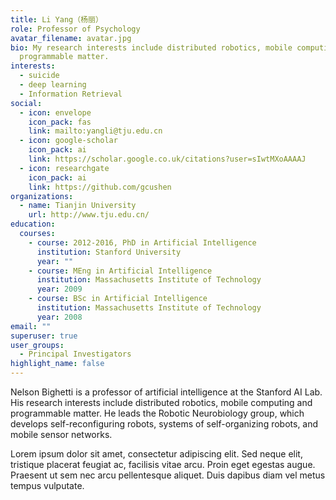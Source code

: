 ```yaml
---
title: Li Yang（杨丽）
role: Professor of Psychology
avatar_filename: avatar.jpg
bio: My research interests include distributed robotics, mobile computing and
  programmable matter.
interests:
  - suicide
  - deep learning
  - Information Retrieval
social:
  - icon: envelope
    icon_pack: fas
    link: mailto:yangli@tju.edu.cn
  - icon: google-scholar
    icon_pack: ai
    link: https://scholar.google.co.uk/citations?user=sIwtMXoAAAAJ
  - icon: researchgate
    icon_pack: ai
    link: https://github.com/gcushen
organizations:
  - name: Tianjin University
    url: http://www.tju.edu.cn/
education:
  courses:
    - course: 2012-2016, PhD in Artificial Intelligence
      institution: Stanford University
      year: ""
    - course: MEng in Artificial Intelligence
      institution: Massachusetts Institute of Technology
      year: 2009
    - course: BSc in Artificial Intelligence
      institution: Massachusetts Institute of Technology
      year: 2008
email: ""
superuser: true
user_groups:
  - Principal Investigators
highlight_name: false
---
```


Nelson Bighetti is a professor of artificial intelligence at the Stanford AI Lab. His research interests include distributed robotics, mobile computing and programmable matter. He leads the Robotic Neurobiology group, which develops self-reconfiguring robots, systems of self-organizing robots, and mobile sensor networks.

Lorem ipsum dolor sit amet, consectetur adipiscing elit. Sed neque elit, tristique placerat feugiat ac, facilisis vitae arcu. Proin eget egestas augue. Praesent ut sem nec arcu pellentesque aliquet. Duis dapibus diam vel metus tempus vulputate.
